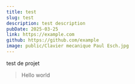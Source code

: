 ```yaml
---
title: test
slug: test
description: test description
pubDate: 2025-03-25
link: https://example.com
github: https://github.com/example
image: public/Clavier mecanique Paul Esch.jpg
---
```


test de projet

> Hello world
